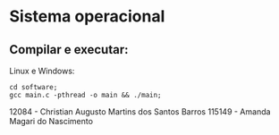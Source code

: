 # Sistema operacional


## Compilar e executar:
Linux e Windows:
```
cd software;
gcc main.c -pthread -o main && ./main;
```

12084 - Christian Augusto Martins dos Santos Barros
115149 - Amanda Magari do Nascimento

